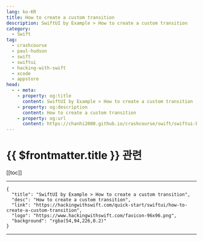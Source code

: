```yaml
---
lang: ko-KR
title: How to create a custom transition
description: SwiftUI by Example > How to create a custom transition
category:
  - Swift
tag: 
  - crashcourse
  - paul-hudson
  - swift
  - swiftui
  - hacking-with-swift
  - xcode
  - appstore
head:
  - - meta:
    - property: og:title
      content: SwiftUI by Example > How to create a custom transition
    - property: og:description
      content: How to create a custom transition
    - property: og:url
      content: https://chanhi2000.github.io/crashcourse/swift/swiftui-by-example/18-animation/how-to-create-a-custom-transition.html
---
```


# {{ $frontmatter.title }} 관련

[[toc]]

---

```component VPCard
{
  "title": "SwiftUI by Example > How to create a custom transition",
  "desc": "How to create a custom transition",
  "link": "https://hackingwithswift.com/quick-start/swiftui/how-to-create-a-custom-transition",
  "logo": "https://www.hackingwithswift.com/favicon-96x96.png",
  "background": "rgba(54,94,226,0.2)"
}
```

---

<TagLinks />
